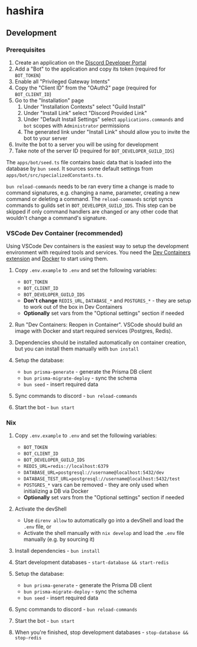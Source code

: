 # hashira

## Development

### Prerequisites

1. Create an application on the [Discord Developer Portal](https://discord.com/developers/applications)
2. Add a "Bot" to the application and copy its token (required for `BOT_TOKEN`)
3. Enable all "Privileged Gateway Intents"
4. Copy the "Client ID" from the "OAuth2" page (required for `BOT_CLIENT_ID`)
5. Go to the "Installation" page
   1. Under "Installation Contexts" select "Guild Install"
   2. Under "Install Link" select "Discord Provided Link"
   3. Under "Default Install Settings" select `applications.commands` and `bot` scopes with `Administrator` permissions
   4. The generated link under "Install Link" should allow you to invite the bot to your server
6. Invite the bot to a server you will be using for development
7. Take note of the server ID (required for `BOT_DEVELOPER_GUILD_IDS`)

The `apps/bot/seed.ts` file contains basic data that is loaded into the database by `bun seed`. It sources some default settings from `apps/bot/src/specializedConstants.ts`.

`bun reload-commands` needs to be ran every time a change is made to command signatures, e.g. changing a name, parameter, creating a new command or deleting a command. The `reload-commands` script syncs commands to guilds set in `BOT_DEVELOPER_GUILD_IDS`. This step can be skipped if only command handlers are changed or any other code that wouldn't change a command's signature.

### VSCode Dev Container (recommended)

Using VSCode Dev containers is the easiest way to setup the development environment with required tools and services. You need the [Dev Containers extension](https://marketplace.visualstudio.com/items?itemName=ms-vscode-remote.remote-containers) and [Docker](https://www.docker.com/) to start using them.

1. Copy `.env.example` to `.env` and set the following variables:
   - `BOT_TOKEN`
   - `BOT_CLIENT_ID`
   - `BOT_DEVELOPER_GUILD_IDS`
   - **Don't change** `REDIS_URL`, `DATABASE_*` and `POSTGRES_*` - they are setup to work out of the box in Dev Containers
   - **Optionally** set vars from the "Optional settings" section if needed

2. Run "Dev Containers: Reopen in Container". VSCode should build an image with Docker and start required services (Postgres, Redis).

3. Dependencies should be installed automatically on container creation, but you can install them manually with `bun install`

4. Setup the database:
   - `bun prisma-generate` - generate the Prisma DB client
   - `bun prisma-migrate-deploy` - sync the schema
   - `bun seed` - insert required data

5. Sync commands to discord - `bun reload-commands`

6. Start the bot - `bun start`

### Nix

1. Copy `.env.example` to `.env` and set the following variables:
   - `BOT_TOKEN`
   - `BOT_CLIENT_ID`
   - `BOT_DEVELOPER_GUILD_IDS`
   - `REDIS_URL=redis://localhost:6379`
   - `DATABASE_URL=postgresql://username@localhost:5432/dev`
   - `DATABASE_TEST_URL=postgresql://username@localhost:5432/test`
   - `POSTGRES_*` vars can be removed - they are only used when initializing a DB via Docker
   - **Optionally** set vars from the "Optional settings" section if needed

2. Activate the devShell
   - Use `direnv allow` to automatically go into a devShell and load the `.env` file, or
   - Activate the shell manually with `nix develop` and load the `.env` file manually (e.g. by sourcing it)

3. Install dependencies - `bun install`

4. Start development databases - `start-database && start-redis`

5. Setup the database:
   - `bun prisma-generate` - generate the Prisma DB client
   - `bun prisma-migrate-deploy` - sync the schema
   - `bun seed` - insert required data

6. Sync commands to discord - `bun reload-commands`

7. Start the bot - `bun start`

8. When you're finished, stop development databases - `stop-database && stop-redis`
